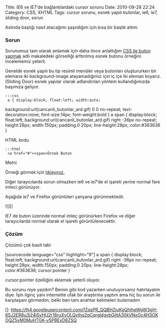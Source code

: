 Title: IE6 ve IE7&#039;de bağlantılardaki cursor sorunu
Date: 2010-09-28 22:24
Category: CSS, XHTML
Tags: cursor sorunu, esnek yapılı butonlar, ie6, ie7, sliding door, sorun

Aslında başlığı nasıl atacağımı şaşırdığım için kısa bir başlık attım.

### Sorun

Sorunumuz tam olarak anlamak için daha önce anlattığım [CSS ile buton yapmak][] adlı makaledeki görselliği arttırılmış esnek butonu örneğini
incelememiz yeterli.

Genelde esnek yapılı bu tip resimli menüler veya butonları oluştururken
bir elemana iki background-image atayamadığımız için iç içe iki eleman
koyarız. (Sliding Door) esnek yapılar olarak adlandırılan yöntem
kullandığımızda başımıza geliyor.

	:::css
	 a { display:block; float:left; width:auto;
background:url(cancanli_butonlar_ard.gif) 0 0 no-repeat;
text-decoration:none; font-size:14px; font-weight:bold } a span {
display:block; float:left; background:url(cancanli_butonlar_ard.gif)
right -36px no-repeat; height:28px; width:150px; padding:0 20px;
line-height:28px; color:#363636 } 

HTML kodu

	:::html
	 <a href="#"><span>Örnek Buton
Metni</span></a> 

Örneği görmek için [tıklayınız.][]

Diğer tarayıcılarda sorun olmazken ie6 ve ie7’de el işareti yerine
normal fare imleci görünüyor.

Aşağıda ie7 ve Firefox görüntüleri yanyana görünmektedir.

![][]

IE7 de buton üzerinde normal imleç görünürken Firefox ve diğer
tarayıcılarda normal olarak el işareti görüntülenecektir.

### Çözüm

Çözümü çok basit tabi

[sourcecode language="css" highlight="9"] a span { display:block;
float:left; background:url(cancanli_butonlar_ard.gif) right -36px
no-repeat; height:28px; width:150px; padding:0 20px; line-height:28px;
color:#363636; cursor:pointer } 

cursor:pointer özelliğini eklemek yeterli oluyor.

Bu sorunu niye yazdım? Benim gibi kod yazarken unutuyorsanız
hatırlayalım diye. İşin ilginç yanı internette ufak bir araştırma yaptım
ama hiç bu sorun ile karşılaşanı görmedim, belki ben tam anahtar
kelimeleri bulamadım

</p>

  [CSS ile buton yapmak]: http://www.fatihhayrioglu.com/css-ile-buton-yapmak/
  [tıklayınız.]: http://fatihhayrioglu.com/static/dokumanlar/cursor_sorunu.html
  []: https://lh4.googleusercontent.com/fZqsPR_QQBH2juKgQhlheWgW3gH-8SJ2ER8u3j24jSyHU2r18ruXvOLQvIhq2qCqrgldgvbGjltA30kVNxOc4H3OKOQZ5yM0MuHTGK-vSPBExD6ZSQ

